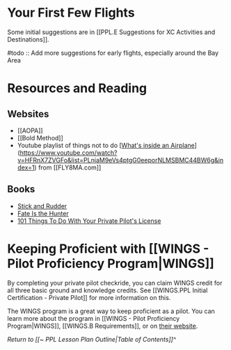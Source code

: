 # Your First Few Flights
Some initial suggestions are in [[PPL.E Suggestions for XC Activities and Destinations]].

#todo :: Add more suggestions for early flights, especially around the Bay Area

# Resources and Reading
## Websites
- [[AOPA]]
- [[Bold Method]]
- Youtube playlist of things not to do [[What's inside an Airplane](https://www.youtube.com/playlist?list=PLnjaM9eVs4ptgG0eeporNLMSBMC44BW6g)](https://www.youtube.com/watch?v=HFRnX7ZVGFo&list=PLnjaM9eVs4ptgG0eeporNLMSBMC44BW6g&index=1) from [[FLY8MA.com]]

## Books
- [Stick and Rudder](https://en.wikipedia.org/wiki/Stick_and_Rudder)
- [Fate Is the Hunter](https://en.wikipedia.org/wiki/Fate_Is_the_Hunter)
- [101 Things To Do With Your Private Pilot's License](https://g.co/kgs/BE8zwop)

# Keeping Proficient with [[WINGS - Pilot Proficiency Program|WINGS]] 
By completing your private pilot checkride, you can claim WINGS credit for all three basic ground and knowledge credits. See [[WINGS.PPL Initial Certification - Private Pilot]] for more information on this.

The WINGS program is a great way to keep proficient as a pilot. You can learn more about the program in [[WINGS - Pilot Proficiency Program|WINGS]], [[WINGS.B Requirements]], or on [their website](https://www.faasafety.gov/WINGS/pub/learn_more.aspx).

*Return to [[~ PPL Lesson Plan Outline|Table of Contents]]^*